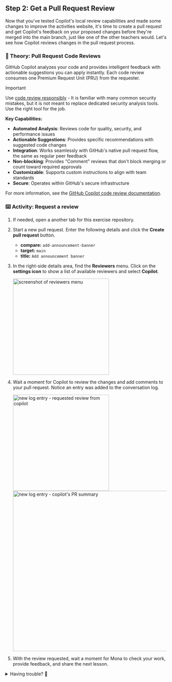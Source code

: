 ## Step 2: Get a Pull Request Review

Now that you've tested Copilot's local review capabilities and made some changes to improve the activities website, it's time to create a pull request and get Copilot's feedback on your proposed changes before they're merged into the main branch, just like one of the other teachers would. Let's see how Copilot reviews changes in the pull request process.

### 📖 Theory: Pull Request Code Reviews

GitHub Copilot analyzes your code and provides intelligent feedback with actionable suggestions you can apply instantly. Each code review consumes one Premium Request Unit (PRU) from the requester.

> [!IMPORTANT]
> Use [code review responsibly](https://docs.github.com/en/copilot/responsible-use/code-review) - It is familiar with many common security mistakes, but it is not meant to replace dedicated security analysis tools. Use the right tool for the job.

**Key Capabilities:**

- **Automated Analysis**: Reviews code for quality, security, and performance issues
- **Actionable Suggestions**: Provides specific recommendations with suggested code changes
- **Integration**: Works seamlessly with GitHub's native pull request flow, the same as regular peer feedback
- **Non-blocking**: Provides "Comment" reviews that don't block merging or count toward required approvals
- **Customizable**: Supports custom instructions to align with team standards
- **Secure**: Operates within GitHub's secure infrastructure

For more information, see the [GitHub Copilot code review documentation](https://docs.github.com/en/copilot/how-tos/use-copilot-agents/request-a-code-review).

### ⌨️ Activity: Request a review

1. If needed, open a another tab for this exercise repository.

1. Start a new pull request. Enter the following details and click the **Create pull request** button.

   - **compare:** `add-announcement-banner`
   - **target:** `main`
   - **title:** `Add announcement banner`

1. In the right-side details area, find the **Reviewers** menu. Click on the **settings icon** to show a list of available reviewers and select **Copilot**.

   <img width="300" alt="screenshot of reviewers menu" src="https://github.com/user-attachments/assets/0f9f2e86-51b7-4542-82a1-afb6a22ab3ca"/>

1. Wait a moment for Copilot to review the changes and add comments to your pull request. Notice an entry was added to the conversation log.

   <img width="300" alt="new log entry - requested review from copilot" src="https://github.com/user-attachments/assets/3e522bda-e68e-4469-93f4-a7ad103cca97"/>

   <img width="500" alt="new log entry - copilot's PR summary" src="https://github.com/user-attachments/assets/0a870950-560e-4df8-80d5-2b93f1be99ab"/>

1. With the review requested, wait a moment for Mona to check your work, provide feedback, and share the next lesson.

<details>
<summary>Having trouble? 🤷</summary><br/>

- If Copilot doesn't appear in the reviewers list, ensure your repository has Copilot enabled
- If Copilot doesn't appear in the reviewers list, check your subscription plan. It is not available for free tier.
- Sometimes reviews take a minute or two to complete.

</details>
